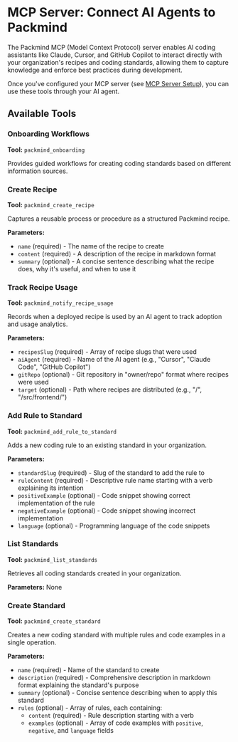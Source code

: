 # MCP Server: Connect AI Agents to Packmind

The Packmind MCP (Model Context Protocol) server enables AI coding assistants like Claude, Cursor, and GitHub Copilot to interact directly with your organization's recipes and coding standards, allowing them to capture knowledge and enforce best practices during development.

Once you've configured your MCP server (see [MCP Server Setup](gs-mcp-server-setup.md)), you can use these tools through your AI agent.

## Available Tools

### Onboarding Workflows

**Tool:** `packmind_onboarding`

Provides guided workflows for creating coding standards based on different information sources.

### Create Recipe

**Tool:** `packmind_create_recipe`

Captures a reusable process or procedure as a structured Packmind recipe.

**Parameters:**

- `name` (required) - The name of the recipe to create
- `content` (required) - A description of the recipe in markdown format
- `summary` (optional) - A concise sentence describing what the recipe does, why it's useful, and when to use it

### Track Recipe Usage

**Tool:** `packmind_notify_recipe_usage`

Records when a deployed recipe is used by an AI agent to track adoption and usage analytics.

**Parameters:**

- `recipesSlug` (required) - Array of recipe slugs that were used
- `aiAgent` (required) - Name of the AI agent (e.g., "Cursor", "Claude Code", "GitHub Copilot")
- `gitRepo` (optional) - Git repository in "owner/repo" format where recipes were used
- `target` (optional) - Path where recipes are distributed (e.g., "/", "/src/frontend/")

### Add Rule to Standard

**Tool:** `packmind_add_rule_to_standard`

Adds a new coding rule to an existing standard in your organization.

**Parameters:**

- `standardSlug` (required) - Slug of the standard to add the rule to
- `ruleContent` (required) - Descriptive rule name starting with a verb explaining its intention
- `positiveExample` (optional) - Code snippet showing correct implementation of the rule
- `negativeExample` (optional) - Code snippet showing incorrect implementation
- `language` (optional) - Programming language of the code snippets

### List Standards

**Tool:** `packmind_list_standards`

Retrieves all coding standards created in your organization.

**Parameters:** None

### Create Standard

**Tool:** `packmind_create_standard`

Creates a new coding standard with multiple rules and code examples in a single operation.

**Parameters:**

- `name` (required) - Name of the standard to create
- `description` (required) - Comprehensive description in markdown format explaining the standard's purpose
- `summary` (optional) - Concise sentence describing when to apply this standard
- `rules` (optional) - Array of rules, each containing:
  - `content` (required) - Rule description starting with a verb
  - `examples` (optional) - Array of code examples with `positive`, `negative`, and `language` fields
